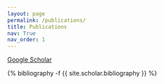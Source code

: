 ```yaml
---
layout: page
permalink: /publications/
title: Publications
nav: True
nav_order: 1
---
```

<!-- _pages/publications.md -->
<div class="publications">

<a href="https://scholar.google.com/citations?user=TzWPFmwAAAAJ&hl=en">Google Scholar</a>

{% bibliography -f {{ site.scholar.bibliography }} %}

</div>
